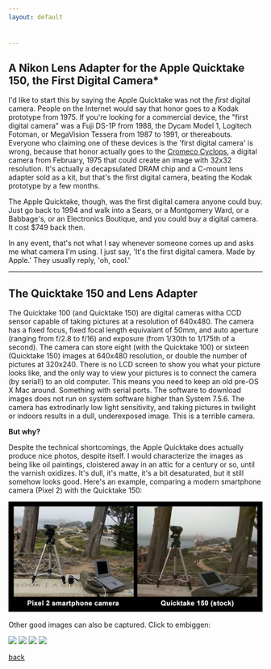 ```yaml
---
layout: default


---
```


## A Nikon Lens Adapter for the Apple Quicktake 150, the First Digital Camera*

I'd like to start this by saying the Apple Quicktake was not the _first_ digital camera. People on the Internet would say that honor goes to a Kodak prototype from 1975. If you're looking for a commercial device, the "first digital camera" was a Fuji DS-1P from 1988, the Dycam Model 1, Logitech Fotoman, or MegaVision Tessera from 1987 to 1991, or thereabouts. Everyone who claiming one of these devices is the 'first digital camera' is wrong, because that honor actually goes to the [Cromeco Cyclops](https://hackaday.com/2016/04/17/building-the-first-digital-camera/), a digital camera from February, 1975 that could create an image with 32x32 resolution. It's actually a decapsulated DRAM chip and a C-mount lens adapter sold as a kit, but that's the first digital camera, beating the Kodak prototype by a few months.

The Apple Quicktake, though, was the first digital camera anyone could buy. Just go back to 1994 and walk into a Sears, or a Montgomery Ward, or a Babbage's, or an Electronics Boutique, and you could buy a digital camera. It cost $749 back then.

In any event, that's not what I say whenever someone comes up and asks me what camera I'm using. I just say, 'It's the first digital camera. Made by Apple.' They usually reply, 'oh, cool.'

*********************

## The Quicktake 150 and Lens Adapter

The Quicktake 100 (and Quicktake 150) are digital cameras witha CCD sensor capable of taking pictures at a resolution of 640x480. The camera has a fixed focus, fixed focal length equivalant of 50mm, and auto aperture (ranging from f/2.8 to f/16) and exposure (from 1/30th to 1/175th of a second). The camera can store eight (with the Quicktake 100) or sixteen (Quicktake 150) images at 640x480 resolution, or double the number of pictures at 320x240. There is no LCD screen to show you what your picture looks like, and the only way to view your pictures is to connect the camera (by serial!) to an old computer. This means you need to keep an old pre-OS X Mac around. Something with serial ports. The software to download images does not run on system software higher than System 7.5.6. The camera has extrodinarly low light sensitivity, and taking pictures in twilight or indoors results in a dull, underexposed image. This is a terrible camera.

**But why?**

Despite the technical shortcomings, the Apple Quicktake does actually produce nice photos, despite itself. I would characterize the images as being like oil paintings, cloistered away in an attic for a century or so, until the varnish oxidizes. It's dull, it's matte, it's a bit desaturated, but it still somehow looks good. Here's an example, comparing a modern smartphone camera (Pixel 2) with the Quicktake 150:

![example photo comparing Pixel 2 with Quicktake 150, photo of camera and powerbook in front of golden gate bridge in fogust](/images/Comparison.jpg)

Other good images can also be captured. Click to embiggen:

<a href="https://www.640by480.com/posts/89/"><img src="https://www.640by480.com/media/Conservatory_Flowers_OpQCuom.jpg" height="200"></a> <a href="https://www.640by480.com/posts/92/"><img src="https://www.640by480.com/media/North_Beach_Cathedral_nTQIrMX.jpg" height="200"></a> <a href="https://www.640by480.com/posts/85/"><img src="https://www.640by480.com/media/Skateboarding_at_Twin_Peaks_FIb8NLA.jpg" height="200"></a> <a href="https://www.640by480.com/posts/70/"><img src="https://www.640by480.com/media/Chinatown_Empty_NQWkLeO.jpg" height="200"></a>






[back](../)
